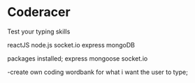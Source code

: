 # Coderacer

Test your typing skills


reactJS
node.js
socket.io
express
mongoDB

packages installed;
express
mongoose
socket.io

-create own coding wordbank for what i want the user to type;

